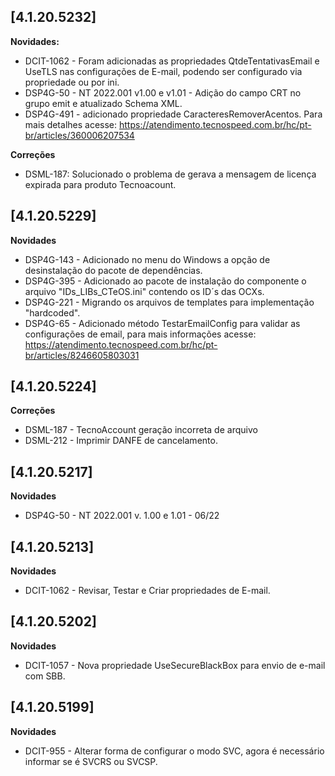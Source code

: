 ﻿## [4.1.20.5232]

**Novidades:**

* DCIT-1062 - Foram adicionadas as propriedades QtdeTentativasEmail e UseTLS nas configurações de E-mail, podendo ser configurado via propriedade ou por ini.
* DSP4G-50 - NT 2022.001 v1.00 e v1.01 - Adição do campo CRT no grupo emit e atualizado Schema XML.
* DSP4G-491 - adicionado propriedade CaracteresRemoverAcentos. Para mais detalhes acesse: https://atendimento.tecnospeed.com.br/hc/pt-br/articles/360006207534

**Correções**

* DSML-187: Solucionado o problema de gerava a mensagem de licença expirada para produto Tecnoacount.


## [4.1.20.5229]
**Novidades**
* DSP4G-143 - Adicionado no menu do Windows a opção de desinstalação do pacote de dependências.
* DSP4G-395 - Adicionado ao pacote de instalação do componente o arquivo "IDs_LIBs_CTeOS.ini" contendo os ID´s das OCXs.
* DSP4G-221 - Migrando os arquivos de templates para implementação "hardcoded".
* DSP4G-65 - Adicionado método TestarEmailConfig para validar as configurações de email, para mais informações acesse: https://atendimento.tecnospeed.com.br/hc/pt-br/articles/8246605803031
## [4.1.20.5224]
**Correções**
- DSML-187 - TecnoAccount geração incorreta de arquivo
- DSML-212 - Imprimir DANFE de cancelamento.

## [4.1.20.5217]
**Novidades**
- DSP4G-50 - NT 2022.001 v. 1.00 e 1.01 - 06/22

## [4.1.20.5213]     
**Novidades**
- DCIT-1062 - Revisar, Testar e Criar propriedades de E-mail.

## [4.1.20.5202]     
**Novidades**
- DCIT-1057 - Nova propriedade UseSecureBlackBox para envio de e-mail com SBB.

## [4.1.20.5199]     
**Novidades**
- DCIT-955 - Alterar forma de configurar o modo SVC, agora é necessário informar se é SVCRS ou SVCSP.

